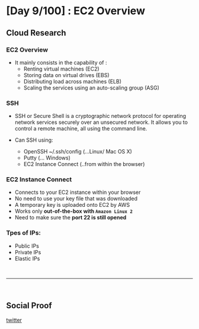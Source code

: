 # [Day 9/100] : EC2 Overview


## Cloud Research

### EC2 Overview
- It mainly consists in the capability of :
   -  Renting virtual machines (EC2)
   -  Storing data on virtual drives (EBS)
   -  Distributing load across machines (ELB)
   -  Scaling the services using an auto-scaling group (ASG)

### SSH 
- SSH or Secure Shell is a cryptographic network protocol for operating network services securely over an unsecured network.  It allows you to control a
remote machine, all using the command line.

- Can SSH using:
  - OpenSSH ~/.ssh/config (...Linux/ Mac OS X)
  - Putty       (... Windows)
  - EC2 Instance Connect (..from within the browser)

### EC2 Instance Connect
- Connects to your EC2 instance within your browser
- No need to use your key file that was downloaded
- A temporary key is uploaded onto EC2 by AWS
- Works only **out-of-the-box with `Amazon Linux 2`**
- Need to make sure the **port 22 is still opened**


### Tpes of IPs: 
- Public IPs
- Private IPs
- Elastic IPs



</br>

---

</br>

## Social Proof

[twitter](https://twitter.com/ImperfectShishi/status/1342691743326584832)

